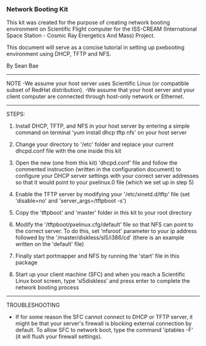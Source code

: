 ### Network Booting Kit
This kit was created for the purpose of creating network booting environment on Scientific Flight computer for the ISS-CREAM (International Space Station - Cosmic Ray Energetics And Mass) Project.

This document will serve as a concise tutorial in setting up pxebooting environment using DHCP, TFTP and NFS.

By Sean Bae

----

NOTE
-We assume your host server uses Scientific Linux (or compatible subset of RedHat distribution).
-We assume that your host server and your client computer are connected through host-only network or Ethernet.

----

STEPS:
1. Install DHCP, TFTP, and NFS in your host server by entering a simple command on terminal 'yum install dhcp tftp nfs' on your host server

2. Change your directory to '/etc' folder and replace your current dhcpd.conf file with the one inside this kit

3. Open the new (one from this kit) 'dhcpd.conf' file and follow the commented instruction (written in the configuration document) to configure your DHCP server settings with your correct server addresses so that it would point to your pxelinux.0 file (which we set up in step 5)

4. Enable the TFTP server by modifying your '/etc/xinetd.d/tftp' file (set 'disable=no' and 'server_args=/tftpboot -s')

5. Copy the 'tftpboot' and 'master' folder in this kit to your root directory

6. Modify the '/tftpboot/pxelinux.cfg/default' file so that NFS can point to the correct server. To do this, set 'nfsroot' parameter to your ip address followed by the '/master/diskless/sl5/i386/cd' (there is an example written on the 'default' file)

7. Finally start portmapper and NFS by running the 'start' file in this package

8. Start up your client machine (SFC) and when you reach a Scientific Linux boot screen, type 'sl5diskless' and press enter to complete the network booting process

----

TROUBLESHOOTING
- If for some reason the SFC cannot connect to DHCP or TFTP server, it might be that your server's firewall is blocking external connection by default. To allow SFC to network boot, type the command 'iptables -F' (it will flush your firewall settings).

